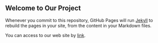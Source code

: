 ## Welcome to Our Project

Whenever you commit to this repository, GitHub Pages will run [Jekyll](https://jekyllrb.com/) to rebuild the pages in your site, from the content in your Markdown files.

You can access to our web site by [link](https://okculukProjesi.github.io).